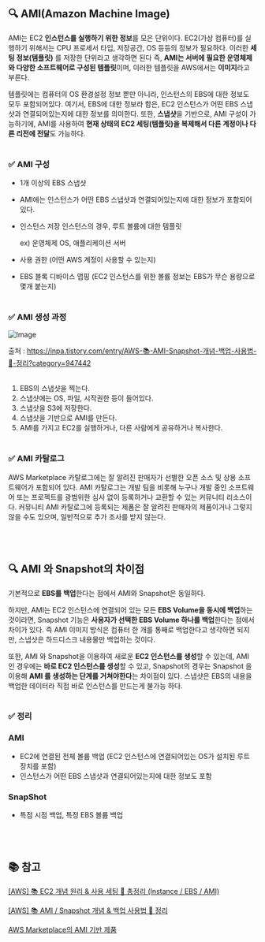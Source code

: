 ## 🔍 AMI(Amazon Machine Image)


AMI는 EC2 **인스턴스를 실행하기 위한 정보**를 모은 단위이다. EC2(가상 컴퓨터)를 실행하기 위해서는 CPU 프로세서 타입, 저장공간, OS 등등의 정보가 필요하다. 이러한 **세팅 정보(템플릿)** 를 저장한 단위라고 생각하면 된다 즉, **AMI는 서버에 필요한 운영체제와 다양한 소프트웨어로 구성된 템플릿**이며, 이러한 템플릿을 AWS에서는 **이미지**라고 부른다.

템플릿에는 컴퓨터의 OS 환경설정 정보 뿐만 아니라, 인스턴스의 EBS에 대한 정보도 모두 포함되어있다. 여기서, EBS에 대한 정보라 함은, EC2 인스턴스가 어떤 EBS 스냅샷과 연결되어있는지에 대한 정보를 의미한다. 또한, **스냅샷**을 기반으로, AMI 구성이 가능하기에, AMI를 사용하여 **현재 상태의 EC2 세팅(템플릿)을 복제해서 다른 계정이나 다른 리전에 전달**도 가능하다.
<br></br>
### ✅ AMI 구성

- 1개 이상의 EBS 스냅샷
- AMI에는 인스턴스가 어떤 EBS 스냅샷과 연결되어있는지에 대한 정보가 포함되어있다.
- 인스턴스 저장 인스턴스의 경우, 루트 볼륨에 대한 템플릿
    
    ex) 운영체제 OS, 애플리케이션 서버
    
- 사용 권한 (어떤 AWS 계정이 사용할 수 있는지)
- EBS 블록 디바이스 맵핑 (EC2 인스턴스를 위한 볼륨 정보는 EBS가 무슨 용량으로 몇개 붙는지)
<br></br>
### ✅ AMI 생성 과정

![Image](https://github.com/user-attachments/assets/89bf0302-3800-4327-ab02-8b54da4e24a5)

출처 : https://inpa.tistory.com/entry/AWS-📚-AMI-Snapshot-개념-백업-사용법-💯-정리?category=947442
<br></br>
1. EBS의 스냅샷을 찍는다.
2. 스냅샷에는 OS, 파일, 시작권한 등이 들어있다.
3. 스냅샷을 S3에 저장한다.
4. 스냅샷을 기반으로 AMI를 만든다.
5. AMI를 가지고 EC2를 실행하거나, 다른 사람에게 공유하거나 복사한다.
<br></br>
### ✅ AMI 카탈로그

AWS Marketplace 카탈로그에는 잘 알려진 판매자가 선별한 오픈 소스 및 상용 소프트웨어가 포함되어 있다.  AMI 카탈로그는 개발 팀을 비롯해 누구나 개발 중인 소프트웨어 또는 프로젝트를 광범위한 심사 없이 등록하거나 교환할 수 있는 커뮤니티 리소스이다. 커뮤니티 AMI 카탈로그에 등록되는 제품은 잘 알려진 판매자의 제품이거나 그렇지 않을 수도 있으며, 일반적으로 추가 조사를 받지 않는다.
<br></br><br></br>
## 🔍 AMI 와 Snapshot의 차이점


기본적으로 **EBS를 백업**한다는 점에서 AMI와 Snapshot은 동일하다.

하지만, AMI는 EC2 인스턴스에 연결되어 있는 모든 **EBS Volume을 동시에 백업**하는 것이라면, Snapshot 기능은 **사용자가 선택한 EBS Volume 하나를 백업**한다는 점에서 차이가 있다. 즉 AMI 이미지 방식은 컴퓨터 한 개를 통째로 백업한다고 생각하면 되지만, 스냅샷은 하드디스크 내용물만 백업하는 것이다.

또한, AMI 와 Snapshot을 이용하여 새로운 **EC2 인스턴스를 생성**할 수 있는데, AMI 인 경우에는 **바로 EC2 인스턴스를 생성**할 수 있고, Snapshot의 경우는 Snapshot 을 이용해 **AMI 를 생성하는 단계를 거쳐야한다**는 차이점이 있다. 스냅샷은 EBS의 내용을 백업한 데이터라 직접 바로 인스턴스를 만드는게 불가능 하다. 
<br></br>
### ✅ 정리

### **AMI**

- EC2에 연결된 전체 볼륨 백업 (EC2 인스턴스에 연결되어있는 OS가 설치된 루트 장치를 포함)
- 인스턴스가 어떤 EBS 스냅샷과 연결되어있는지에 대한 정보도 포함

### SnapShot

- 특점 시점 백업, 특정 EBS 볼륨 백업
<br></br><br></br>
## 📚 참고

[[AWS] 📚 EC2 개념 원리 & 사용 세팅 💯 총정리 (Instance / EBS / AMI)](https://inpa.tistory.com/entry/AWS-%F0%9F%93%9A-EC2-%EA%B0%9C%EB%85%90-%EC%82%AC%EC%9A%A9-%EA%B5%AC%EC%B6%95-%EC%84%B8%ED%8C%85-%F0%9F%92%AF-%EC%A0%95%EB%A6%AC-%EC%9D%B8%EC%8A%A4%ED%84%B4%EC%8A%A4-EBS-AMI)

[[AWS] 📚 AMI / Snapshot 개념 & 백업 사용법 💯 정리](https://inpa.tistory.com/entry/AWS-%F0%9F%93%9A-AMI-Snapshot-%EA%B0%9C%EB%85%90-%EB%B0%B1%EC%97%85-%EC%82%AC%EC%9A%A9%EB%B2%95-%F0%9F%92%AF-%EC%A0%95%EB%A6%AC?category=947442)

[AWS Marketplace의 AMI 기반 제품](https://docs.aws.amazon.com/ko_kr/marketplace/latest/buyerguide/buyer-server-products.html)